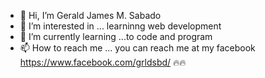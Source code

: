 - 👋 Hi, I’m Gerald James M. Sabado
- 👀 I’m interested in ... learninng web development
- 🌱 I’m currently learning ...to code and program
- 📫 How to reach me ... you can reach me at my facebook https://www.facebook.com/grldsbd/ 🔥🔥

<!---
GeraldGerald09/GeraldGerald09 is a ✨ special ✨ repository because its `README.md` (this file) appears on your GitHub profile.
You can click the Preview link to take a look at your changes.
--->

